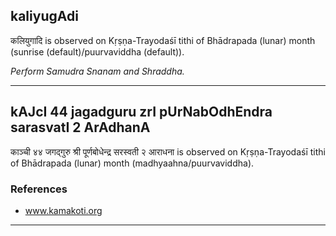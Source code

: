 ## kaliyugAdi
कलियुगादि is observed on Kṛṣṇa-Trayodaśī tithi of Bhādrapada (lunar) month (sunrise (default)/puurvaviddha (default)).

_Perform Samudra Snanam and Shraddha._

---
## kAJcI 44 jagadguru zrI pUrNabOdhEndra sarasvatI 2 ArAdhanA
काञ्ची ४४ जगद्गुरु श्री पूर्णबोधेन्द्र सरस्वती २ आराधना is observed on Kṛṣṇa-Trayodaśī tithi of Bhādrapada (lunar) month (madhyaahna/puurvaviddha).


### References
* www.kamakoti.org


---
